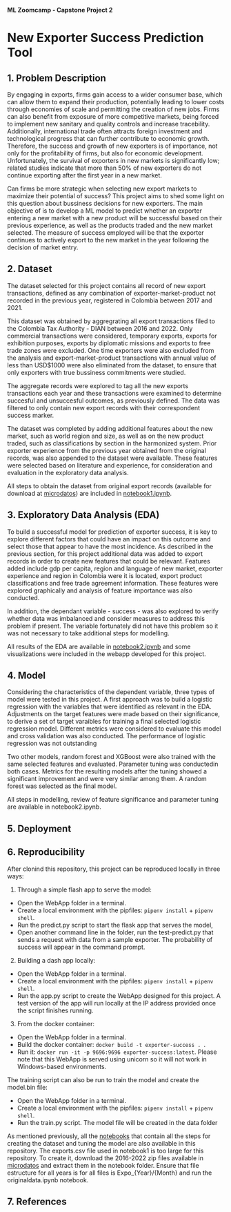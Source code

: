 **ML Zoomcamp - Capstone Project 2**
# New Exporter Success Prediction Tool

## 1. Problem Description

By engaging in exports, firms gain access to a wider consumer base, which can allow them to expand their production, potentially leading to lower costs through economies of scale and permitting the creation of new jobs. Firms can also benefit from exposure of more competitive markets, being forced to implement new sanitary and quality controls and increase tracebility. Additionally, international trade often attracts foreign investment and technological progress that can further contribute to economic growth. Therefore, the success and growth of new exporters is of importance, not only for the profitability of firms, but also for economic development. Unfortunately, the survival of exporters in new markets is significantly low; related studies indicate that more than 50% of new exporters do not continue exporting after the first year in a new market. 

Can firms be more strategic when selecting new export markets to maximize their potential of success? This project aims to shed some light on this question about bussiness decisions for new exporters. The main objective of is to develop a ML model to predict whether an exporter entering a new market with a new product will be successful based on their previous experience, as well as the products traded and the new market selected. The measure of success employed will be that the exporter continues to actively export to the new market in the year following the decision of market entry.

## 2. Dataset

The dataset selected for this project contains all record of new export transactions, defined as any combination of exporter-market-product not recorded in the previous year, registered in Colombia between 2017 and 2021. 

This dataset was obtained by aggregrating all export transactions filed to the Colombia Tax Authority - DIAN between 2016 and 2022. Only commercial transactions were considered, temporary exports, exports for exhibition purposes, exports by diplomatic missions and exports to free trade zones were excluded. One time exporters were also excluded from the analysis and export-market-product transactions with annual value of less than USD$1000 were also eliminated from the dataset, to ensure that only exporters with true bussiness commitments were studied.

The aggregate records were explored to tag all the new exports transactions each year and these transactions were examined to determine succesful and unsuccesful outcomes, as previously defined. The data was filtered to only contain new export records with their correspondent success marker. 

The dataset was completed by adding additional features about the new market, such as world region and size, as well as on the new product traded, such as classifications by section in the harmonized system. Prior exporter experience from the previous year obtained from the original records, was also appended to the dataset were available. These features were selected based on literature and experience, for consideration and evaluation in the exploratory data analysis.    

All steps to obtain the dataset from original export records (available for download at [microdatos](https://microdatos.dane.gov.co/index.php/catalog/472/get-microdata)) are included in [notebook1.ipynb](https://github.com/angelineolapa/New_Exporter_Success/blob/main/Notebooks/notebook1.ipynb). 

## 3. Exploratory Data Analysis (EDA)

To build a successful model for prediction of exporter success, it is key to explore different factors that could have an impact on this outcome and select those that appear to have the most incidence. As described in the previous section, for this project additional data was added to export records in order to create new features that could be relevant. Features added include gdp per capita, region and language of new market, exporter experience and region in Colombia were it is located, export product classifications and free trade agreement information. These features were explored graphically and analysis of feature importance was also conducted. 

In addition, the dependant variable - success - was also explored to verify whether data was imbalanced and consider measures to address this problem if present. The variable fortunately did not have this problem so it was not necessary to take additional steps for modelling.

All results of the EDA are available in [notebook2.ipynb](https://github.com/angelineolapa/New_Exporter_Success/blob/main/Notebooks/notebook2.ipynb) and some visualizations were included in the webapp developed for this project.

## 4. Model

Considering the characteristics of the dependent variable, three types of model were tested in this project. A first approach was to build a logistic regression with the variables that were identified as relevant in the EDA. Adjustments on the target features were made based on their significance, to derive a set of target varaibles for training a final selected logistic regression model. Different metrics were considered to evaluate this model and cross validation was also conducted. The performance of logistic regression was not outstanding

Two other models, random forest and XGBoost were also trained with the same selected features and evaluated. Parameter tuning was conductedin both cases. Metrics for the resulting models after the tuning showed a significant improvement and were very similar among them. A random forest was selected as the final model. 

All steps in modelling, review of feature significance and parameter tuning are available in notebook2.ipynb.

## 5. Deployment

## 6. Reproducibility

After clonind this repository, this project can be reproduced locally in three ways:

1. Through a simple flash app to serve the model:
  - Open the WebApp folder in a terminal.
  - Create a local environment with the pipfiles: `pipenv install` + `pipenv shell`.
  - Run the predict.py script to start the flask app that serves the model,
  - Open another command line in the folder, run the test-predict.py that sends a request with data from a sample exporter.
  The probability of success will appear in the command prompt.
  
2. Building a dash app locally:
  - Open the WebApp folder in a terminal.
  - Create a local environment with the pipfiles: `pipenv install` + `pipenv shell`.
  - Run the app.py script to create the WebApp designed for this project. 
  A test version of the app will run locally at the IP address provided once the script finishes running.

3. From the docker container: 
  - Open the WebApp folder in a terminal.
  - Build the docker container: `docker build -t exporter-success . `.
  - Run it: `docker run -it -p 9696:9696 exporter-success:latest`. 
  Please note that this WebApp is served using unicorn so it will not work in Windows-based environments. 
  
The training script can also be run to train the model and create the model.bin file:
- Open the WebApp folder in a terminal.
- Create a local environment with the pipfiles: `pipenv install` + `pipenv shell`.
- Run the train.py script.
The model file will be created in the data folder

As mentioned previously, all the [notebooks](https://github.com/angelineolapa/New_Exporter_Success/blob/main/Notebooks/) that contain all the steps for creating the dataset and tuning the model are also available in this repository. The exports.csv file used in notebook1 is too large for this repository. To create it, download the 2016-2022 zip files available in [microdatos](https://microdatos.dane.gov.co/index.php/catalog/472/get-microdata) and extract them in the notebook folder. Ensure that file estructure for all years is for all files is Expo_{Year}/{Month} and run the originaldata.ipynb notebook.

## 7. References
